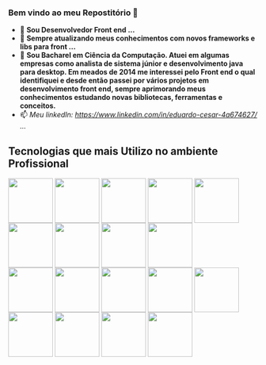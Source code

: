 ### Bem vindo ao meu Repostitório 👋



- 🔭 <b>Sou Desenvolvedor Front end ...</b>
- 🌱 <b>Sempre atualizando meus conhecimentos com novos frameworks e libs para front ...</b>
- 💬 <b>Sou Bacharel em Ciência da Computação. Atuei em algumas empresas como analista de sistema júnior e desenvolvimento java para desktop. Em meados de 2014 me          interessei pelo Front end o qual identifiquei e desde então passei por vários projetos em desenvolvimento front end, sempre aprimorando meus conhecimentos          estudando novas bibliotecas, ferramentas e conceitos.</b>
- 📫 <i>Meu linkedIn: https://www.linkedin.com/in/eduardo-cesar-4a674627/ ...</i>

<div><h2>Tecnologias que mais Utilizo no ambiente Profissional</h2> </div>
<div style="display: inline_block">
 <img align="center" height:"70" width="90" src="https://img.shields.io/badge/JavaScript-F7DF1E?style=for-the-badge&logo=javascript&logoColor=black">
 <img align="center" height:"70" width="90" src="https://img.shields.io/badge/TypeScript-007ACC?style=for-the-badge&logo=typescript&logoColor=white">
 <img align="center" height:"70" width="90" src="https://img.shields.io/badge/HTML5-E34F26?style=for-the-badge&logo=html5&logoColor=white">
 <img align="center" height:"70" width="90" src="https://img.shields.io/badge/CSS3-1572B6?style=for-the-badge&logo=css3&logoColor=white">
 <img align="center" height:"70" width="90" src="https://img.shields.io/badge/Sass-CC6699?style=for-the-badge&logo=sass&logoColor=white">
 <img align="center" height:"70" width="90" src="https://img.shields.io/badge/Angular-D">
 <img align="center" height:"70" width="90" src="https://img.shields.io/badge/Bootstrap-563D7C?style=for-the-badge&logo=bootstrap&logoColor=white">
 <img align="center" height:"70" width="90" src="https://img.shields.io/badge/Sass-CC6699?style=for-the-badge&logo=sass&logoColor=white">
  <img align="center" height:"70" width="90" src="https://img.shields.io/badge/Node.js-43853D?style=for-the-badge&logo=node.js&logoColor=white">
 </div>
 
 <div style="display: inline_block">
 <img align="center" height:"70" width="90" src="https://img.shields.io/badge/Slack-4A154B?style=for-the-badge&logo=slack&logoColor=white">
 <img align="center" height:"70" width="90" src="https://img.shields.io/badge/Zoom-2D8CFF?style=for-the-badge&logo=zoom&logoColor=white">
 <img align="center" height:"70" width="90" src="https://img.shields.io/badge/Discord-7289DA?style=for-the-badge&logo=discord&logoColor=white">
 <img align="center" height:"70" width="90" src="https://img.shields.io/badge/GitLab-330F63?style=for-the-badge&logo=gitlab&logoColor=white">
 <img align="center" height:"70" width="90" src="https://img.shields.io/badge/Ubuntu-E95420?style=for-the-badge&logo=ubuntu&logoColor=white">
 <img align="center" height:"70" width="90" src="https://img.shields.io/badge/MongoDB-4EA94B?style=for-the-badge&logo=mongodb&logoColor=white">
 <img align="center" height:"70" width="90" src="https://img.shields.io/badge/Google_Cloud-4285F4?style=for-the-badge&logo=google-cloud&logoColor=white">
 <img align="center" height:"70" width="90" src="https://img.shields.io/badge/Windows_95-008080?style=for-the-badge&logo=windows-95&logoColor=white">
 <img align="center" height:"70" width="90" src="https://img.shields.io/badge/PostgreSQL-316192?style=for-the-badge&logo=postgresql&logoColor=white">
 </div>
 
 
